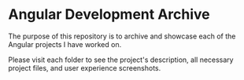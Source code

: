 # Angular Development Archive

The purpose of this repository is to archive and showcase each of the Angular projects I have worked on.

Please visit each folder to see the project's description, all necessary project files, and user experience screenshots.
